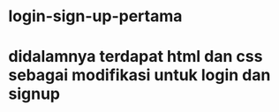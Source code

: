 # login-sign-up-pertama

# didalamnya terdapat html dan css sebagai modifikasi untuk login dan signup

